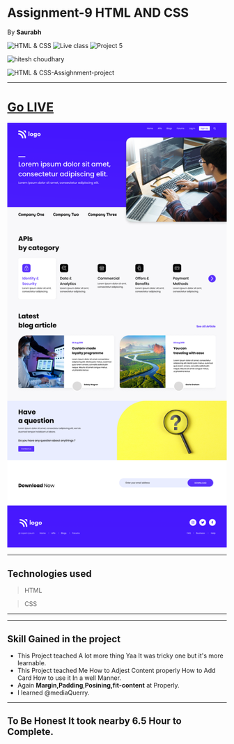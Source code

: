 # Assignment-9 HTML AND CSS
By **Saurabh**

![HTML & CSS](https://img.shields.io/badge/HTML-CSS-orange)
![Live class](https://img.shields.io/badge/LIVE--CLASS-PROJECT--8--lightgrey)
![Project 5](https://img.shields.io/badge/Project-9-ff69b4)

![hitesh choudhary](https://img.shields.io/badge/Hitesh--Choudhary-Full--stack--JS--bootcamp-red)

![HTML & CSS-Assighnment-project](https://img.shields.io/badge/Responsive-Ineuron--Assignment-blue)
***
# [Go LIVE](https://apis-category-ineuron.netlify.app/)

![completeWebsite](./images/9.png)

***
 ## Technologies used

> HTML

> CSS  
---


***
## **Skill Gained in the project**
- This Project teached A lot more thing Yaa It was tricky one but it's more learnable.
- This Project teached Me How to Adjest Content properly How to Add Card How to use it In a well Manner.
- Again **Margin,Padding**,**Posining,fit-content** at Properly.
- I learned @mediaQuerry.
***

## To Be Honest It took nearby **6.5 Hour** to Complete.

